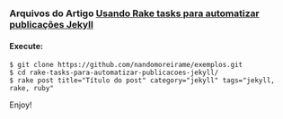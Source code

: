 ### Arquivos do Artigo [Usando Rake tasks para automatizar publicações Jekyll](http://nandomoreira.me/rake-tasks-para-automatizar-publicacoes-jekyll/)

#### Execute:

```
$ git clone https://github.com/nandomoreirame/exemplos.git
$ cd rake-tasks-para-automatizar-publicacoes-jekyll/
$ rake post title="Título do post" category="jekyll" tags="jekyll, rake, ruby"
```

Enjoy!
